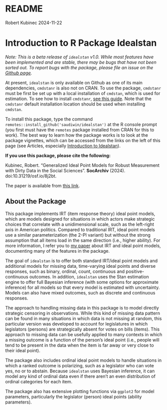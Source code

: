 # README
Robert Kubinec
2024-11-22

# Introduction to R Package Idealstan

*Note: This is a beta release of `idealstan` v1.0. While most features
have been implemented and are stable, there may be bugs that have not
been sorted out. To report bugs with the package, please file an issue
on the [Github page](https://github.com/saudiwin/idealstan/issues).*

At present, `idealstan` is only available on Github as one of its main
dependencies, `cmdstanr` is also not on CRAN. To use the package,
`cmdstanr` must be first be set up with a local installation of
`cmdstan`, which is used for estimation. To see how to install
`cmdstanr`, [see this guide](https://mc-stan.org/cmdstanr/). Note that
the `cmdstanr` default installation location should be used when
installing `cmdstan`.

To install this package, type the command
`remotes::install_github('saudiwin/idealstan')` at the R console prompt
(you first must have the `remotes` package installed from CRAN for this
to work). The best way to learn how the package works is to look at the
package vignettes, which can be accessed from the links on the left of
this page (see Articles, especially [Introduction to
Idealstan](vignettes/Package_Introduction.html)).

**If you use this package, please cite the following:**

Kubinec, Robert. “Generalized Ideal Point Models for Robust Measurement
with Dirty Data in the Social Sciences”. **SocArchiv** (2024).
doi:10.31219/osf.io/8j2bt.

The paper is available from [this link](https://osf.io/8j2bt/).

## About the Package

This package implements IRT (item response theory) ideal point models,
which are models designed for situations in which actors make strategic
choices that correlate with a unidimensional scale, such as the
left-right axis in American politics. Compared to traditional IRT, ideal
point models use a similar parameterization (the 2-Pl variant) but
without the strong assumption that all items load in the same direction
(i.e., higher ability). For more information, I refer you to [my
paper](https://osf.io/8j2bt/) about IRT and ideal point models,
documenting many of the features in the package.

The goal of `idealstan` is to offer both standard IRT/ideal point models
and additional models for missing data, time-varying ideal points and
diverse responses, such as binary, ordinal, count, continuous and
positive-continuous outcomes. In addition, `idealstan` uses the Stan
estimation engine to offer full Bayesian inference (with some options
for approximate inference) for all models so that every model is
estimated with uncertainty. Models can also have mixed outcomes, such as
discrete and continuous responses.

The approach to handling missing data in this package is to model
directly strategic censoring in observations. While this kind of missing
data pattern can be found in many situations in which data is not
missing at random, this particular version was developed to account for
legislatures in which legislators (persons) are strategically absent for
votes on bills (items). This approach to missing data can be usefully
applied to many contexts in which a missing outcome is a function of the
person’s ideal point (i.e., people will tend to be present in the data
when the item is far away or very close to their ideal point).

The package also includes ordinal ideal point models to handle
situations in which a ranked outcome is polarizing, such as a legislator
who can vote yes, no or to abstain. Because `idealstan` uses Bayesian
inference, it can model any kind of ordinal data even if there aren’t an
even distribution of ordinal categories for each item.

The package also has extensive plotting functions via `ggplot2` for
model parameters, particularly the legislator (person) ideal points
(ability parameters).
